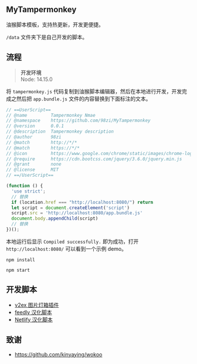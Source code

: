 ## MyTampermonkey

油猴脚本模板，支持热更新，开发更便捷。

`/data` 文件夹下是自己开发的脚本。

## 流程

> **开发环境**  
> Node: 14.15.0

将 `tampermonkey.js` 代码复制到油猴脚本编辑器，然后在本地进行开发，开发完成之然后把 `app.bundle.js` 文件的内容替换到下面标注的文本。

```js
// ==UserScript==
// @name         Tampermonkey Nmae
// @namespace    https://github.com/98zi/MyTampermonkey
// @version      0.0.1
// @description  Tampermonkey description
// @author       98zi
// @match        http://*/*
// @match        https://*/*
// @icon         https://www.google.com/chrome/static/images/chrome-logo-m100.svg
// @require      https://cdn.bootcss.com/jquery/3.6.0/jquery.min.js
// @grant        none
// @license      MIT
// ==/UserScript==

(function () {
  'use strict';
  // 替换
  if (location.href === "http://localhost:8080/") return
  let script = document.createElement('script')
  script.src = 'http://localhost:8080/app.bundle.js'
  document.body.appendChild(script)
  // 替换
})();
```

本地运行后显示 `Compiled successfully.` 即为成功，打开 `http://localhost:8080/` 可以看到一个示例 demo。

```shell
npm install

npm start
```

## 开发脚本

- [v2ex 图片灯箱插件](./data/v2ex图片灯箱插件.js)
- [feedly 汉化脚本](./data/feedly汉化脚本.js)
- [Netlify 汉化脚本](./data/Netlify汉化脚本.js)


## 致谢

- https://github.com/kinyaying/wokoo
